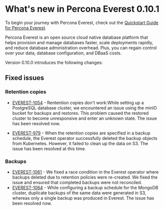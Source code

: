 # What's new in Percona Everest 0.10.1

To begin your journey with Percona Everest, check out the [Quickstart Guide for Percona Everest](../quickstart-guide/quick-install.md).

Percona Everest is an open source cloud native database platform that helps provision and manage databases faster, scale deployments rapidly, and reduce database administration overhead. Plus, you can regain control over your data, database configuration, and DBaaS costs.

Version 0.10.0 introduces the following changes:


## Fixed issues

### Retention copies

- [EVEREST-1054](https://perconadev.atlassian.net/browse/EVEREST-1054) - Rentention copies don't work:While setting up a PostgreSQL database cluster, we encountered an issue using the minIO bucket for backups and restores. This problem caused the restored cluster to become unresponsive and enter an unknown state. The issue has been resolved now.

- [EVEREST-979](https://perconadev.atlassian.net/browse/EVEREST-979) - When the retention copies are specified in a backup schedule, the Everest operator successfully deleted the backup objects from Kubernetes. However, it failed to clean up the data on S3. The issue has been resolved at this time.

### Backups

- [EVEREST-1061](https://perconadev.atlassian.net/browse/EVEREST-1061) - We fixed a race condition in the Everest operator where backups deleted due to retention policies were re-created. We fixed the issue and ensured that completed backups were not reconciled.
- [EVEREST-1064](https://perconadev.atlassian.net/browse/EVEREST-1064) - While configuring a backup schedule for the MongoDB cluster, duplicate backups of the same data were generated in S3, whereas only a single backup was produced in Everest. The issue has been resolved now.



















